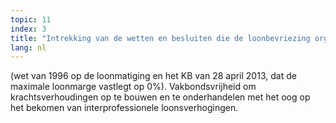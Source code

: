 ```yaml
---
topic: 11
index: 3
title: "Intrekking van de wetten en besluiten die de loonbevriezing organiseren"
lang: nl
---
```

(wet van 1996 op de loonmatiging en het KB van 28 april 2013, dat de maximale
loonmarge vastlegt op 0%). Vakbondsvrijheid om krachtsverhoudingen op te
bouwen en te onderhandelen met het oog op het bekomen van interprofessionele
loonsverhogingen.
